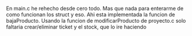 En main.c he rehecho desde cero todo. Mas que nada para enterarme de como funcionan los struct y eso. Ahi esta implementada la funcion de bajaProducto. 
Usando la funcion de modificarProducto de proyecto.c solo faltaria crear/eliminar ticket y el stock, que lo ire haciendo
